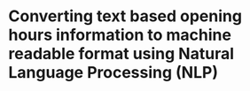 # Converting text based opening hours information to machine readable format using Natural Language Processing (NLP) 